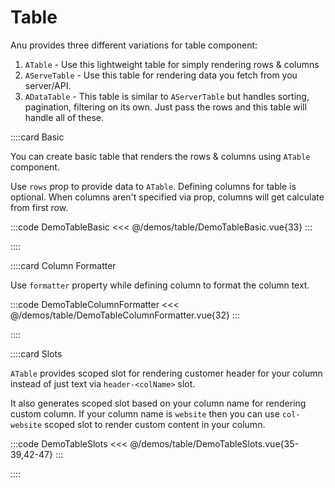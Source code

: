 <script lang="ts" setup>
</script>

# Table

Anu provides three different variations for table component:

1. `ATable` - Use this lightweight table for simply rendering rows & columns
2. `AServeTable` - Use this table for rendering data you fetch from you server/API.
3. `ADataTable` - This table is similar to `AServerTable` but handles sorting, pagination, filtering on its own. Just pass the rows and this table will handle all of these.

<!-- 👉 Basic -->
::::card Basic

You can create basic table that renders the rows & columns using `ATable` component.

Use `rows` prop to provide data to `ATable`. Defining columns for table is optional. When columns aren't specified via prop, columns will get calculate from first row.

:::code DemoTableBasic
<<< @/demos/table/DemoTableBasic.vue{33}
:::

::::

<!-- 👉 Column Formatter -->
::::card Column Formatter

Use `formatter` property while defining column to format the column text.

:::code DemoTableColumnFormatter
<<< @/demos/table/DemoTableColumnFormatter.vue{32}
:::

::::

<!-- 👉 Slots -->
::::card Slots

`ATable` provides scoped slot for rendering customer header for your column instead of just text via `header-<colName>` slot.

It also generates scoped slot based on your column name for rendering custom column. If your column name is `website` then you can use `col-website` scoped slot to render custom content in your column.

:::code DemoTableSlots
<<< @/demos/table/DemoTableSlots.vue{35-39,42-47}
:::

::::
